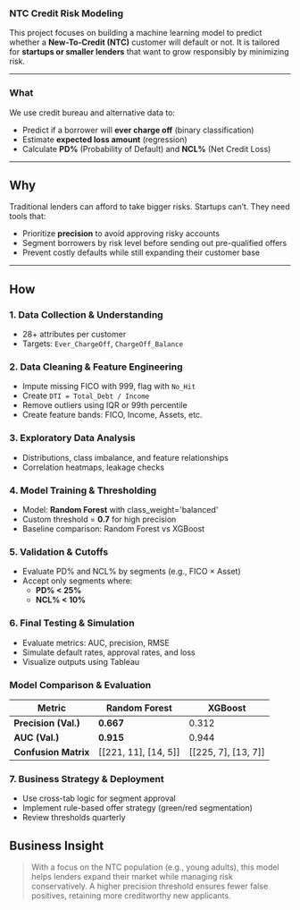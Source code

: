 ### NTC Credit Risk Modeling

This project focuses on building a machine learning model to predict whether a **New-To-Credit (NTC)** customer will default or not. It is tailored for **startups or smaller lenders** that want to grow responsibly by minimizing risk.

---

### What

We use credit bureau and alternative data to:
- Predict if a borrower will **ever charge off** (binary classification)
- Estimate **expected loss amount** (regression)
- Calculate **PD%** (Probability of Default) and **NCL%** (Net Credit Loss)

---

## Why

Traditional lenders can afford to take bigger risks. Startups can’t. They need tools that:
- Prioritize **precision** to avoid approving risky accounts
- Segment borrowers by risk level before sending out pre-qualified offers
- Prevent costly defaults while still expanding their customer base

---

##  How

### 1. Data Collection & Understanding
- 28+ attributes per customer
- Targets: `Ever_ChargeOff`, `ChargeOff_Balance`

### 2. Data Cleaning & Feature Engineering
- Impute missing FICO with 999, flag with `No_Hit`
- Create `DTI = Total_Debt / Income`
- Remove outliers using IQR or 99th percentile
- Create feature bands: FICO, Income, Assets, etc.

### 3. Exploratory Data Analysis
- Distributions, class imbalance, and feature relationships
- Correlation heatmaps, leakage checks

### 4. Model Training & Thresholding
- Model: **Random Forest** with class_weight='balanced'
- Custom threshold = **0.7** for high precision
- Baseline comparison: Random Forest vs XGBoost

### 5. Validation & Cutoffs
- Evaluate PD% and NCL% by segments (e.g., FICO × Asset)
- Accept only segments where:
  - **PD% < 25%**
  - **NCL% < 10%**

### 6. Final Testing & Simulation
- Evaluate metrics: AUC, precision, RMSE
- Simulate default rates, approval rates, and loss
- Visualize outputs using Tableau

### Model Comparison & Evaluation

| Metric                | Random Forest | XGBoost  |
|-----------------------|---------------|----------|
| **Precision (Val.)**  | **0.667**     | 0.312    |
| **AUC (Val.)**        | **0.915**     | 0.944    |
| **Confusion Matrix**  | [[221, 11], [14, 5]] | [[225, 7], [13, 7]] |
### 7. Business Strategy & Deployment
- Use cross-tab logic for segment approval
- Implement rule-based offer strategy (green/red segmentation)
- Review thresholds quarterly




## Business Insight

> With a focus on the NTC population (e.g., young adults), this model helps lenders expand their market while managing risk conservatively. A higher precision threshold ensures fewer false positives, retaining more creditworthy new applicants.
